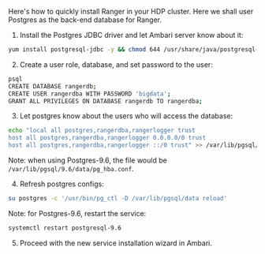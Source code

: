 Here's how to quickly install Ranger in your HDP cluster. Here we shall user Postgres as the back-end database for Ranger.

1. Install the Postgres JDBC driver and let Ambari server know about it:
```bash
yum install postgresql-jdbc -y && chmod 644 /usr/share/java/postgresql-jdbc.jar && ambari-server setup --jdbc-db=postgres --jdbc-driver=/usr/share/java/postgresql-jdbc.jar
```

2. Create a user role, database, and set password to the user:
```bash
psql
CREATE DATABASE rangerdb;
CREATE USER rangerdba WITH PASSWORD 'bigdata';
GRANT ALL PRIVILEGES ON DATABASE rangerdb TO rangerdba;
```

3. Let postgres know about the users who will access the database:
```bash
echo "local all postgres,rangerdba,rangerlogger trust
host all postgres,rangerdba,rangerlogger 0.0.0.0/0 trust
host all postgres,rangerdba,rangerlogger ::/0 trust" >> /var/lib/pgsql/data/pg_hba.conf
```
Note: when using Postgres-9.6, the file would be ```/var/lib/pgsql/9.6/data/pg_hba.conf```.

4. Refresh postgres configs:
```bash
su postgres -c '/usr/bin/pg_ctl -D /var/lib/pgsql/data reload'
```
Note: for Postgres-9.6, restart the service:
```bash
systemctl restart postgresql-9.6
```

5. Proceed with the new service installation wizard in Ambari.
